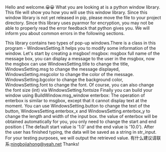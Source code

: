 Hello and welcome.😀😀 What you are looking at is a python window library. This file will show you how you will use this window library. 
Since this window library is not yet released in pip, please move the file to your project directory. Since this library uses pyarmor for encryption, you may not be able to properly read the error feedback that python 
gives you. We will inform you about common errors in the following sections.

This library contains two types of pop-up windows.There is a class in this program - WindowsSetting.It helps you to modify some information of the window.
Let's start by creating a msgbox!
msgbox:
msgbox full name of the message box, you can display a message to the user in the msgbox, now the msgbox can use WindowsSetting.title to change the title, WindowsSetting.msg to change the message displayed, WindowsSetting.msgcolor to change the color of the message. WindowsSetting.bgcolor to change the background color, WindowsSetting.font to change the font. Of course, you can also change the font size (int) via WindowsSetting.fontsize
Finally you can build your window using BuildWindow.msg_window
enterbox:
The operation of enterbox is similar to msgbox, except that it cannot display text at the moment. You can use WindowsSetting.button to change the text of the button, WindowsSetting.enterbox_x and WindowsSetting.enterbox_y to change the length and width of the input box. the value of enterbox will be obtained automatically for you, you only need to change the start and end position ( The default start value is '1.0' and the end value is '10.0'). After the user has finished typing, the data will be saved as a string in str_input. For your testing purposes, we will output the retrieved value.
有什么建议请联系:ningbojiahong@yeah.net
Thanks!
